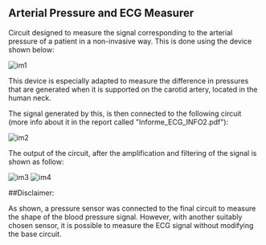 ## Arterial Pressure and ECG Measurer

Circuit designed to measure the signal corresponding to the arterial pressure of a patient in a non-invasive way. This is done using the device shown below:

![im1](https://user-images.githubusercontent.com/41343686/141181738-684574ff-0016-4c50-92f4-1910354ed24d.jpg)

This device is especially adapted to measure the difference in pressures that are generated when it is supported on the carotid artery, located in the human neck.

The signal generated by this, is then connected to the following circuit (more info about it in the report called "Informe_ECG_INFO2.pdf"):

![im2](https://user-images.githubusercontent.com/41343686/141188140-70961c40-4a3c-44b8-b589-8473ee66e0ec.jpg)

The output of the circuit, after the amplification and filtering of the signal is shown as follow:

![im3](https://user-images.githubusercontent.com/41343686/141187661-f9bce217-2363-4e54-8e23-5924098daa02.jpg)   ![im4](https://user-images.githubusercontent.com/41343686/141187842-afaac1bb-d346-4665-9853-60aeaa37588d.jpg)


##Disclaimer:

As shown, a pressure sensor was connected to the final circuit to measure the shape of the blood pressure signal. However, with another suitably chosen sensor, it is possible to measure the ECG signal without modifying the base circuit.
